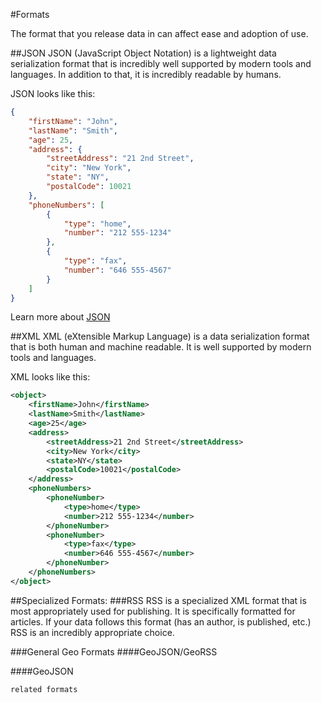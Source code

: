 #Formats

The format that you release data in can affect ease and adoption of use.

##JSON
JSON (JavaScript Object Notation) is a lightweight data serialization format that is incredibly well supported by modern tools and languages. In addition to that, it is incredibly readable by humans.

JSON looks like this:
```json
{
    "firstName": "John",
    "lastName": "Smith",
    "age": 25,
    "address": {
        "streetAddress": "21 2nd Street",
        "city": "New York",
        "state": "NY",
        "postalCode": 10021
    },
    "phoneNumbers": [
        {
            "type": "home",
            "number": "212 555-1234"
        },
        {
            "type": "fax",
            "number": "646 555-4567"
        }
    ]
}
```
Learn more about [JSON](http://en.wikipedia.org/wiki/JSON)

##XML
XML (eXtensible Markup Language) is a data serialization format that is both human and machine readable. It is well supported by modern tools and languages.

XML looks like this:
```xml
<object>
    <firstName>John</firstName>
    <lastName>Smith</lastName>
    <age>25</age>
    <address>
        <streetAddress>21 2nd Street</streetAddress>
        <city>New York</city>
        <state>NY</state>
        <postalCode>10021</postalCode>
    </address>
    <phoneNumbers>
        <phoneNumber>
            <type>home</type>
            <number>212 555-1234</number>
        </phoneNumber>
        <phoneNumber>
            <type>fax</type>
            <number>646 555-4567</number>
        </phoneNumber>
    </phoneNumbers>
</object>
```




##Specialized Formats:
###RSS
RSS is a specialized XML format that is most appropriately used for publishing. It is specifically formatted for articles. If your data follows this format (has an author, is published, etc.) RSS is an incredibly appropriate choice.

###General Geo Formats
####GeoJSON/GeoRSS

####GeoJSON
```
related formats
```

